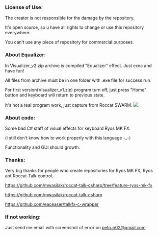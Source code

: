### License of Use:
  The creator is not responsible for the damage by the repository.
  
  It's open source, so u have all rights to change or use this repository everywhere.
  
  You can't use any piece of repository for commercial purposes.

### About Equalizer:
  In Visualizer_v2.zip archive is compiled "Equalizer" effect. Just exec and have fun!
  
  All files from archive must be in one folder with .exe file for success run.
  
  For first version(Visualizer_v1.zip) program turn off, just press "Home" button and keyboard will return to previous state.
  
  It's not a real program work, just capture from Roccat SWARM.
  ![](https://github.com/Gig4but/RyosMKFXVisualizer/blob/master/Equailizer.gif)

### About code:
  Some bad C# staff of visual effects for keyboard Ryos MK FX.
  
  (i still don't know how to work properly with this language -_-)
  
  Functionality and GUI should growth.

### Thanks:
  Very big thanks for people who create repositories for Ryos MK FX, Ryos ant Roccat-Talk control.
  
  https://github.com/mwasilak/roccat-talk-csharp/tree/feature-ryos-mk-fx
  
  https://github.com/mwasilak/roccat-talk-csharp
  
  https://github.com/eaceaser/talkfx-c-wrapper
  
### If not working:
  
  Just send me email with screenshot of error on petrun02@gmail.com
